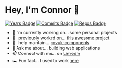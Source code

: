 # Hey, I'm Connor 🤖

[![Years Badge](https://badges.pufler.dev/years/cpjmcquillan)](https://badges.pufler.dev)
[![Commits Badge](https://badges.pufler.dev/commits/all/cpjmcquillan)](https://badges.pufler.dev)
[![Repos Badge](https://badges.pufler.dev/repos/cpjmcquillan)](https://badges.pufler.dev)

- 🔭 I’m currently working on... some personal projects
- 🚀 I previously worked on... [this awesome project](https://github.com/DFE-Digital/teaching-vacancies)
- 🌱 I help maintain... [govuk-components](https://github.com/DFE-Digital/govuk-components)
- 💬 Ask me about... building web applications
- 📫 Connect with me... on [LinkedIn](https://www.linkedin.com/in/cpjmcquillan)
- 🏎️ Fun fact... I used to work [here](https://www.scuderiaalphatauri.com/en)
